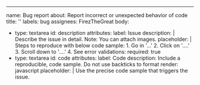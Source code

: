 ---
name: Bug report
about: Report incorrect or unexpected behavior of code
title: ''
labels: bug
assignees: FirezTheGreat
body:
   - type: textarea
      id: description
      attributes:
         label: Issue
         description: |
            Describe the issue in detail.
            Note: You can attach images.
         placeholder: |
            Steps to reproduce with below code sample:
            1. Go in '...'
            2. Click on '....'
            3. Scroll down to '....'
            4. See error
      validations:
         required: true
   - type: textarea
      id: code
      attributes:
      label: Code
      description: Include a reproducible, code sample. Do not use backticks to format
      render: javascript
      placeholder: |
         Use the precise code sample that triggers the issue.
